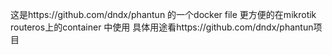 这是https://github.com/dndx/phantun 的一个docker file
更方便的在mikrotik routeros上的container 中使用
具体用途看https://github.com/dndx/phantun项目
